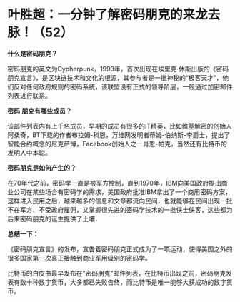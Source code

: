 # 叶胜超：一分钟了解密码朋克的来龙去脉！（52）

**什么是密码朋克？**



密码朋克的英文为Cypherpunk，1993年，首次出现在埃里克·休斯出版的《密码朋克宣言》，是区块链技术和文化的根源，其参与者是一批神秘的“极客天才”，他们反对任何政府规则的密码系统，该联盟没有正式的领导阶层，一般通过加密邮件列表进行联系。





**密码** **朋克有哪些成员？**



该邮件列表内有上千名成员，早期的成员有很多的IT精英，比如维基解密的创始人阿桑奇，BT下载的作者布拉姆-科恩，万维网发明者蒂姆-伯纳斯-李爵士，提出了智能合约概念的尼克萨博，Facebook创始人之一肖恩-帕克，当然还有比特币的发明人中本聪。





**密码朋克是如何产生的？**



在70年代之前，密码学一直是被军方控制，直到1970年，IBM向美国政府提出商业公司在某些场合有密码学的需求，美国政府批准IBM拿出了一个商用密码方案，这样进入民用之后，越来越多的信息和文章都流向民间，也就能够在民间出现一批不在军方、不受政府雇佣，又掌握很先进的密码学技术的一批侠士侠客，这些都为后来密码朋克的诞生提供了土壤．



**总结一下：**



《密码朋克宣言》的发布，宣告着密码朋克正式成为了一项运动，使得美国之外的很多国家第一次真正接触到商业军用级别的密码学。



比特币的白皮书最早发布在&quot;密码朋克&quot;邮件列表，在比特币出现之前，密码朋克发表有数十种数字货币，大多都已失败告终，而比特币是唯一能够大获成功的数字货币。

